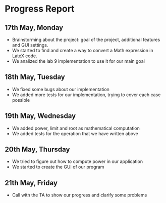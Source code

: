 # Progress Report

## 17th May, Monday
- Brainstorming about the project: goal of the project, additional features and GUI settings.
- We started to find and create a way to convert a Math expression in LateX code.
- We analized the lab 9 implementation to use it for our main goal

## 18th May, Tuesday
- We fixed some bugs about our implementation
- We added more tests for our implementation, trying to cover each case possible

## 19th May, Wednesday
- We added power, limit and root as mathematical computation
- We added tests for the operation that we have written above

## 20th May, Thursday
- We tried to figure out how to compute power in our application
- We started to create the GUI of our program

## 21th May, Friday
- Call with the TA to show our progress and clarify some problems

